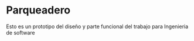 # Parqueadero

Esto es un prototipo del diseño y parte funcional del trabajo para Ingenieria de software


